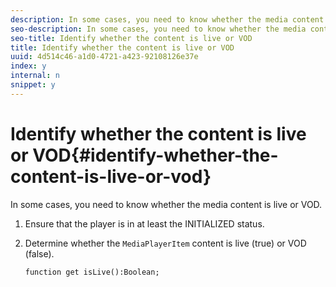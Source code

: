 ```yaml
---
description: In some cases, you need to know whether the media content is live or VOD.
seo-description: In some cases, you need to know whether the media content is live or VOD.
seo-title: Identify whether the content is live or VOD
title: Identify whether the content is live or VOD
uuid: 4d514c46-a1d0-4721-a423-92108126e37e
index: y
internal: n
snippet: y
---
```


# Identify whether the content is live or VOD{#identify-whether-the-content-is-live-or-vod}

In some cases, you need to know whether the media content is live or VOD.

1. Ensure that the player is in at least the INITIALIZED status.
1. Determine whether the `MediaPlayerItem` content is live (true) or VOD (false).

   ```
   function get isLive():Boolean;
   ```

